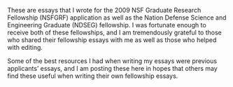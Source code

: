 These are essays that I wrote for the 2009 NSF Graduate Research Fellowship (NSFGRF) application as well as the Nation Defense Science and Engineering Graduate (NDSEG) fellowship. I was fortunate enough to receive both of these fellowships, and I am tremendously grateful to those who shared their fellowship essays with me as well as those who helped with editing.

Some of the best resources I had when writing my essays were previous applicants’ essays, and I am posting these here in hopes that others may find these useful when writing their own fellowship essays.
